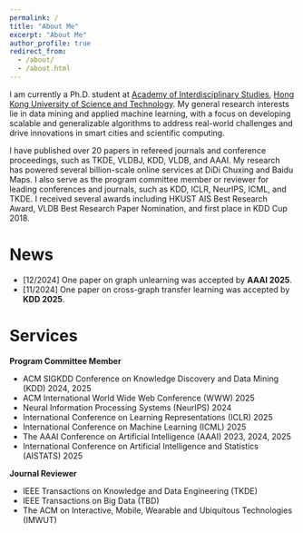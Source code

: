 ```yaml
---
permalink: /
title: "About Me"
excerpt: "About Me"
author_profile: true
redirect_from:
  - /about/
  - /about.html
---
```


I am currently a Ph.D. student at [Academy of Interdisciplinary Studies](https://ais.hkust.edu.hk/), [Hong Kong University of Science and Technology](https://hkust.edu.hk/). My general research interests lie in data mining and applied machine learning, with a focus on developing scalable and generalizable algorithms to address real-world challenges and drive innovations in smart cities and scientific computing. 

I have published over 20 papers in refereed journals and conference proceedings, such as TKDE, VLDBJ, KDD, VLDB, and AAAI. My research has powered several billion-scale online services at DiDi Chuxing and Baidu Maps. I also serve as the program committee member or reviewer for leading conferences and journals, such as KDD, ICLR, NeurIPS, ICML, and TKDE. I received several awards including HKUST AIS Best Research Award, VLDB Best Research Paper Nomination, and first place in KDD Cup 2018.

# News

- \[12/2024\] One paper on graph unlearning was accepted by **AAAI 2025**.
- \[11/2024\] One paper on cross-graph transfer learning was accepted by **KDD 2025**.

# Services
**Program Committee Member**
* ACM SIGKDD Conference on Knowledge Discovery and Data Mining (KDD) 2024, 2025
* ACM International World Wide Web Conference (WWW) 2025
* Neural Information Processing Systems (NeurIPS) 2024
* International Conference on Learning Representations (ICLR) 2025
* International Conference on Machine Learning (ICML) 2025
* The AAAI Conference on Artificial Intelligence (AAAI) 2023, 2024, 2025
* International Conference on Artificial Intelligence and Statistics (AISTATS) 2025

**Journal Reviewer**
* IEEE Transactions on Knowledge and Data Engineering (TKDE)
* IEEE Transactions on Big Data (TBD)
* The ACM on Interactive, Mobile, Wearable and Ubiquitous Technologies (IMWUT)
